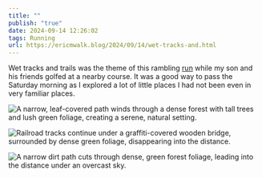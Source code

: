 ```yaml
---
title: ""
publish: "true"
date: 2024-09-14 12:26:02
tags: Running
url: https://ericmwalk.blog/2024/09/14/wet-tracks-and.html
---
```


Wet tracks and trails was the theme of this rambling [run](https://strava.com/activities/12409883729) while my son and his friends golfed at a nearby course. It was a good way to pass the Saturday morning as I explored a lot of little places I had not been even in very familiar places.

![A narrow, leaf-covered path winds through a dense forest with tall trees and lush green foliage, creating a serene, natural setting.](https://ericmwalk.blog/uploads/2024/img-1928.jpeg)

![Railroad tracks continue under a graffiti-covered wooden bridge, surrounded by dense green foliage, disappearing into the distance.](https://ericmwalk.blog/uploads/2024/img-1930.jpeg)

![A narrow dirt path cuts through dense, green forest foliage, leading into the distance under an overcast sky.](https://ericmwalk.blog/uploads/2024/img-1931.jpeg)